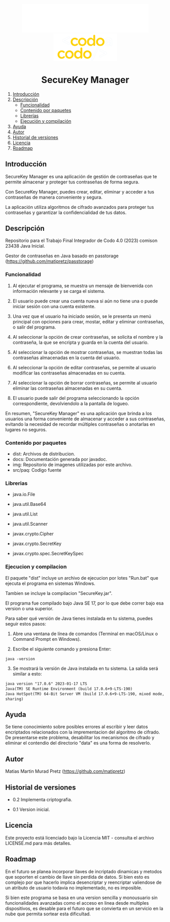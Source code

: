 <p align="center">
    <img alt="bac logo" src="img\bac.png" width="400px" />
    <img alt="cac logo" src="img\logo-CAC.webp" width="200" />  
  <h1 align="center">SecureKey Manager</h1>
</p>

1. [Introducción](#introducción)
2. [Descripción](#descripción)
   - [Funcionalidad](#funcionalidad)
   - [Contenido por paquetes](#contenido-por-paquetes)
   - [Librerías](#librerías)
   - [Ejecución y compilación](#ejecución-y-compilación)
3. [Ayuda](#ayuda)
4. [Autor](#autor)
5. [Historial de versiones](#historial-de-versiones)
6. [Licencia](#licencia)
7. [Roadmap](#roadmap)

## Introducción

SecureKey Manager es una aplicación de gestión de contraseñas que te permite almacenar y proteger tus contraseñas de forma segura.

Con SecureKey Manager, puedes crear, editar, eliminar y acceder a tus contraseñas de manera conveniente y segura.

La aplicación utiliza algoritmos de cifrado avanzados para proteger tus contraseñas y garantizar la confidencialidad de tus datos.  

## Descripción
Repositorio para el Trabajo Final Integrador de Codo 4.0 (2023) comison 23438 Java Inicial.  

Gestor de contraseñas en Java basado en passtorage (https://github.com/matipretz/passtorage)  

### Funcionalidad

1.  Al ejecutar el programa, se muestra un mensaje de bienvenida con información relevante y se carga el sistema.

2.  El usuario puede crear una cuenta nueva si aún no tiene una o puede iniciar sesión con una cuenta existente.

3.  Una vez que el usuario ha iniciado sesión, se le presenta un menú principal con opciones para crear, mostar, editar y eliminar contraseñas, o salir del programa.

4.  Al seleccionar la opción de crear contraseñas, se solicita el nombre y la contraseña, la que se encripta y guarda en la cuenta del usuario.

5.  Al seleccionar la opción de mostrar contraseñas, se muestran todas las contraseñas almacenadas en la cuenta del usuario.

6.  Al seleccionar la opción de editar contraseñas, se permite al usuario modificar las contraseñas almacenadas en su cuenta.

7.  Al seleccionar la opción de borrar contraseñas, se permite al usuario eliminar las contraseñas almacenadas en su cuenta.

8.  El usuario puede salir del programa seleccionando la opción correspondiente, devolviendolo a la pantalla de logueo.  

En resumen, "SecureKey Manager" es una aplicación que brinda a los usuarios una forma conveniente de almacenar y acceder a sus contraseñas, evitando la necesidad de recordar múltiples contraseñas o anotarlas en lugares no seguros.

### Contenido por paquetes

* dist: Archivos de distribucion.
* docs: Documentación generada por javadoc.
* img: Repositorio de imagenes utilizadas por este archivo.
* src/paq: Codigo fuente

### Librerias

* java.io.File

* java.util.Base64

* java.util.List

* java.util.Scanner

* javax.crypto.Cipher

* javax.crypto.SecretKey

* javax.crypto.spec.SecretKeySpec

### Ejecucion y compilacion

El paquete "dist" incluye un archivo de ejecucion por lotes "Run.bat" que ejecuta el programa en sistemas Windows.

Tambien se incluye la compilacion "SecureKey.jar".

El programa fue compilado bajo Java SE 17, por lo que debe correr bajo esa version o una superior.

Para saber qué versión de Java tienes instalada en tu sistema, puedes seguir estos pasos:

1.  Abre una ventana de línea de comandos (Terminal en macOS/Linux o Command Prompt en Windows).
    
2.  Escribe el siguiente comando y presiona Enter:

```
java -version
```
3.  Se mostrará la versión de Java instalada en tu sistema. La salida será similar a esto:
```
java version "17.0.6" 2023-01-17 LTS
Java(TM) SE Runtime Environment (build 17.0.6+9-LTS-190)
Java HotSpot(TM) 64-Bit Server VM (build 17.0.6+9-LTS-190, mixed mode, sharing)
```

## Ayuda
Se tiene conocimiento sobre posibles errores al escribir y leer datos encriptados relacionados con la imprementacion del algoritmo de cifrado. 
De presentarse este problema, desabilitar los mecanismos de cifrado y eliminar el contendio del directorio "data" es una forma de resolverlo.

## Autor

Matias Martin Murad Pretz (https://github.com/matipretz)

## Historial de versiones

* 0.2
Implementa criptografia.

* 0.1
Version inicial.  

## Licencia

Este proyecto está licenciado bajo la Licencia MIT - consulta el archivo LICENSE.md para más detalles.

## Roadmap
En el futuro se planea incorporar llaves de incriptado dinamicas y metodos que soporten el cambio de llave sin perdida de datos. Si bien esto es complejo por que hacerlo implica desencriptar y reencriptar valiendose de un atributo de usuario todavia no implementado, no es imposible.

Si bien este programa se basa en una version sencilla y monousuario sin funcionalidades avanzadas como el acceso en linea desde multiples dispositivos, es desable para el futuro que se convierta en un servicio en la nube que permita sortear esta dificultad.